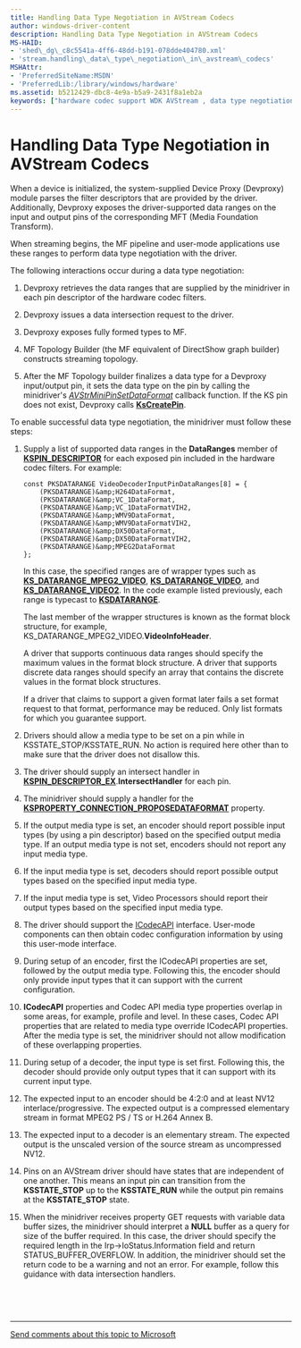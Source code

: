 ```yaml
---
title: Handling Data Type Negotiation in AVStream Codecs
author: windows-driver-content
description: Handling Data Type Negotiation in AVStream Codecs
MS-HAID:
- 'shed\_dg\_c8c5541a-4ff6-48dd-b191-078dde404780.xml'
- 'stream.handling\_data\_type\_negotiation\_in\_avstream\_codecs'
MSHAttr:
- 'PreferredSiteName:MSDN'
- 'PreferredLib:/library/windows/hardware'
ms.assetid: b5212429-dbc8-4e9a-b5a9-2431f8a1eb2a
keywords: ["hardware codec support WDK AVStream , data type negotiation", "data type negotiation WDK AVStream", "AVStream hardware codec support WDK , handling data type negotiation"]
---
```


# Handling Data Type Negotiation in AVStream Codecs


When a device is initialized, the system-supplied Device Proxy (Devproxy) module parses the filter descriptors that are provided by the driver. Additionally, Devproxy exposes the driver-supported data ranges on the input and output pins of the corresponding MFT (Media Foundation Transform).

When streaming begins, the MF pipeline and user-mode applications use these ranges to perform data type negotiation with the driver.

The following interactions occur during a data type negotiation:

1.  Devproxy retrieves the data ranges that are supplied by the minidriver in each pin descriptor of the hardware codec filters.

2.  Devproxy issues a data intersection request to the driver.

3.  Devproxy exposes fully formed types to MF.

4.  MF Topology Builder (the MF equivalent of DirectShow graph builder) constructs streaming topology.

5.  After the MF Topology builder finalizes a data type for a Devproxy input/output pin, it sets the data type on the pin by calling the minidriver's [*AVStrMiniPinSetDataFormat*](https://msdn.microsoft.com/library/windows/hardware/ff556355) callback function. If the KS pin does not exist, Devproxy calls [**KsCreatePin**](https://msdn.microsoft.com/library/windows/hardware/ff561652).

To enable successful data type negotiation, the minidriver must follow these steps:

1.  Supply a list of supported data ranges in the **DataRanges** member of [**KSPIN\_DESCRIPTOR**](https://msdn.microsoft.com/library/windows/hardware/ff563533) for each exposed pin included in the hardware codec filters. For example:

    ```
    const PKSDATARANGE VideoDecoderInputPinDataRanges[8] = {
        (PKSDATARANGE)&amp;H264DataFormat,
        (PKSDATARANGE)&amp;VC_1DataFormat,
        (PKSDATARANGE)&amp;VC_1DataFormatVIH2,
        (PKSDATARANGE)&amp;WMV9DataFormat,
        (PKSDATARANGE)&amp;WMV9DataFormatVIH2,
        (PKSDATARANGE)&amp;DX50DataFormat,
        (PKSDATARANGE)&amp;DX50DataFormatVIH2,
        (PKSDATARANGE)&amp;MPEG2DataFormat
    };
    ```

    In this case, the specified ranges are of wrapper types such as [**KS\_DATARANGE\_MPEG2\_VIDEO**](https://msdn.microsoft.com/library/windows/hardware/ff567362), [**KS\_DATARANGE\_VIDEO**](https://msdn.microsoft.com/library/windows/hardware/ff567628), and [**KS\_DATARANGE\_VIDEO2**](https://msdn.microsoft.com/library/windows/hardware/ff567629). In the code example listed previously, each range is typecast to [**KSDATARANGE**](https://msdn.microsoft.com/library/windows/hardware/ff561658).

    The last member of the wrapper structures is known as the format block structure, for example, KS\_DATARANGE\_MPEG2\_VIDEO.**VideoInfoHeader**.

    A driver that supports continuous data ranges should specify the maximum values in the format block structure. A driver that supports discrete data ranges should specify an array that contains the discrete values in the format block structures.

    If a driver that claims to support a given format later fails a set format request to that format, performance may be reduced. Only list formats for which you guarantee support.

2.  Drivers should allow a media type to be set on a pin while in KSSTATE\_STOP/KSSTATE\_RUN. No action is required here other than to make sure that the driver does not disallow this.

3.  The driver should supply an intersect handler in [**KSPIN\_DESCRIPTOR\_EX**](https://msdn.microsoft.com/library/windows/hardware/ff563534).**IntersectHandler** for each pin.

4.  The minidriver should supply a handler for the [**KSPROPERTY\_CONNECTION\_PROPOSEDATAFORMAT**](https://msdn.microsoft.com/library/windows/hardware/ff565107) property.

5.  If the output media type is set, an encoder should report possible input types (by using a pin descriptor) based on the specified output media type. If an output media type is not set, encoders should not report any input media type.

6.  If the input media type is set, decoders should report possible output types based on the specified input media type.

7.  If the input media type is set, Video Processors should report their output types based on the specified input media type.

8.  The driver should support the [ICodecAPI](http://go.microsoft.com/fwlink/p/?linkid=146348) interface. User-mode components can then obtain codec configuration information by using this user-mode interface.

9.  During setup of an encoder, first the ICodecAPI properties are set, followed by the output media type. Following this, the encoder should only provide input types that it can support with the current configuration.

10. **ICodecAPI** properties and Codec API media type properties overlap in some areas, for example, profile and level. In these cases, Codec API properties that are related to media type override ICodecAPI properties. After the media type is set, the minidriver should not allow modification of these overlapping properties.

11. During setup of a decoder, the input type is set first. Following this, the decoder should provide only output types that it can support with its current input type.

12. The expected input to an encoder should be 4:2:0 and at least NV12 interlace/progressive. The expected output is a compressed elementary stream in format MPEG2 PS / TS or H.264 Annex B.

13. The expected input to a decoder is an elementary stream. The expected output is the unscaled version of the source stream as uncompressed NV12.

14. Pins on an AVStream driver should have states that are independent of one another. This means an input pin can transition from the **KSSTATE\_STOP** up to the **KSSTATE\_RUN** while the output pin remains at the **KSSTATE\_STOP** state.

15. When the minidriver receives property GET requests with variable data buffer sizes, the minidriver should interpret a **NULL** buffer as a query for size of the buffer required. In this case, the driver should specify the required length in the Irp-&gt;IoStatus.Information field and return STATUS\_BUFFER\_OVERFLOW. In addition, the minidriver should set the return code to be a warning and not an error. For example, follow this guidance with data intersection handlers.

 

 


--------------------
[Send comments about this topic to Microsoft](mailto:wsddocfb@microsoft.com?subject=Documentation%20feedback%20%5Bstream\stream%5D:%20Handling%20Data%20Type%20Negotiation%20in%20AVStream%20Codecs%20%20RELEASE:%20%288/23/2016%29&body=%0A%0APRIVACY%20STATEMENT%0A%0AWe%20use%20your%20feedback%20to%20improve%20the%20documentation.%20We%20don't%20use%20your%20email%20address%20for%20any%20other%20purpose,%20and%20we'll%20remove%20your%20email%20address%20from%20our%20system%20after%20the%20issue%20that%20you're%20reporting%20is%20fixed.%20While%20we're%20working%20to%20fix%20this%20issue,%20we%20might%20send%20you%20an%20email%20message%20to%20ask%20for%20more%20info.%20Later,%20we%20might%20also%20send%20you%20an%20email%20message%20to%20let%20you%20know%20that%20we've%20addressed%20your%20feedback.%0A%0AFor%20more%20info%20about%20Microsoft's%20privacy%20policy,%20see%20http://privacy.microsoft.com/default.aspx. "Send comments about this topic to Microsoft")


